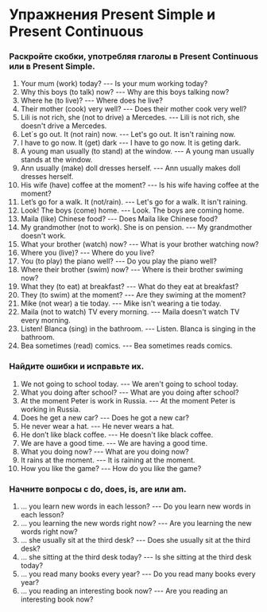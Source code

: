 # Упражнения Present Simple и Present Continuous

### Раскройте скобки, употребляя глаголы в Present Continuous или в Present Simple.

1. Your mum (work) today?                            --- Is your mum working today?
2. Why this boys (to talk) now?                      --- Why are this boys talking now?
3. Where he (to live)?                               --- Where does he live?
4. Their mother (cook) very well?                    --- Does their mother cook very well?
5. Lili is not rich, she (not to drive) a Mercedes.  --- Lili is not rich, she doesn't drive a Mercedes.
6. Let´s go out. It (not rain) now.                  --- Let's go out. It isn't raining now.
7. I have to go now. It (get) dark                   --- I have to go now. It is geting dark.
8. A young man usually (to stand) at the window.     --- A young man usually stands at the window.
9. Ann usually (make) doll dresses herself.          --- Ann usually makes doll dresses herself.
10. His wife (have) coffee at the moment?            --- Is his wife having coffee at the moment?
11. Let’s go for a walk. It (not/rain).              --- Let's go for a walk. It isn't raining.
12. Look! The boys (come) home.                      --- Look. The boys are coming home.
13. Maila (like) Chinese food?                       --- Does Maila like Chinese food?
14. My grandmother (not to work). She is on pension. --- My grandmother doesn't work.
15. What your brother (watch) now?                   --- What is your brother watching now?
16. Where you (live)?                                --- Where do you live?
17. You (to play) the piano well?                    --- Do you play the piano well?
18. Where their brother (swim) now?                  --- Where is their brother swiming now?
19. What they (to eat) at   breakfast?               --- What do they eat at breakfast?
20. They (to swim) at the moment?                    --- Are they swiming at the moment?
21. Mike (not wear) a tie today.                     --- Mike isn't wearing a tie today.
22. Maila (not to watch) TV every morning.           --- Maila doesn't watch TV every morning.
23. Listen! Blanca (sing) in the bathroom.           --- Listen. Blanca is singing in the bathroom.
24. Bea sometimes (read) comics.                     --- Bea sometimes reads comics.

### Найдите ошибки и исправьте их.
1. We not going to school today.                     --- We aren't going to school today.
2. What you doing after school?                      --- What are you doing after school?
3. At the moment Peter is work in Russia.            --- At the moment Peter is working in Russia.
4. Does he get a new car?                            --- Does he got a new car?
5. He never wear a hat.                              --- He never wears a hat.
6. He don’t like black coffee.                       --- He doesn't like black coffee.
7. We are have a good time.                          --- We are having a good time.
8. What you doing now?                               --- What are you doing now?
9. It rains at the moment.                           --- It is raining at the moment.
10. How you like the game?                           --- How do you like the game? 

### Начните вопросы с do, does, is, are или am. 

1. … you learn new words in each lesson?             --- Do you learn new words in each lesson?
2. … you learning the new words right now?           --- Are you learning the new words right now?
3. … she usually sit at the third desk?              --- Does she usually sit at the third desk? 
4. … she sitting at the third desk today?            --- Is she sitting at the third desk today?
5. … you read many books every year?                 --- Do you read many books every year?
6. … you reading an interesting book now?            --- Are you reading an interesting book now?
